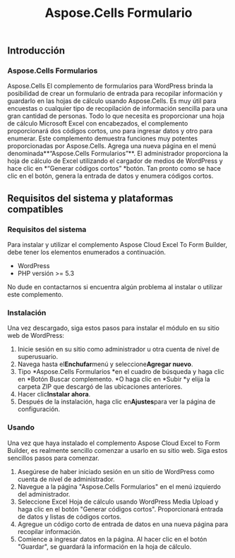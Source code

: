 ﻿---
title: Aspose.Cells Formulario
second_title: Aspose.Cells Cloud Documen
type: docs
url: /es/aspose-cells-forms/
description: Aspose.Cells La nube admite Excel para crear, convertir, fusionar, dividir, proteger, operar objetos internos, etc.
weight: 10
---
## **Introducción**
### **Aspose.Cells Formularios**
Aspose.Cells El complemento de formularios para WordPress brinda la posibilidad de crear un formulario de entrada para recopilar información y guardarlo en las hojas de cálculo usando Aspose.Cells. Es muy útil para encuestas o cualquier tipo de recopilación de información sencilla para una gran cantidad de personas. Todo lo que necesita es proporcionar una hoja de cálculo Microsoft Excel con encabezados, el complemento proporcionará dos códigos cortos, uno para ingresar datos y otro para enumerar. Este complemento demuestra funciones muy potentes proporcionadas por Aspose.Cells. Agrega una nueva página en el menú denominada**“Aspose.Cells Formularios”**. El administrador proporciona la hoja de cálculo de Excel utilizando el cargador de medios de WordPress y hace clic en \*“Generar códigos cortos” \*botón. Tan pronto como se hace clic en el botón, genera la entrada de datos y enumera códigos cortos.
## **Requisitos del sistema y plataformas compatibles**
### **Requisitos del sistema**
Para instalar y utilizar el complemento Aspose Cloud Excel To Form Builder, debe tener los elementos enumerados a continuación.

- WordPress
- PHP versión >= 5.3

No dude en contactarnos si encuentra algún problema al instalar o utilizar este complemento.
### **Instalación**
Una vez descargado, siga estos pasos para instalar el módulo en su sitio web de WordPress:

1. Inicie sesión en su sitio como administrador u otra cuenta de nivel de superusuario.
1. Navega hasta el**Enchufar**menú y seleccione**Agregar nuevo**.
1. Tipo \*Aspose.Cells Formularios \*en el cuadro de búsqueda y haga clic en \*Botón Buscar complemento. \*O haga clic en \*Subir \*y elija la carpeta ZIP que descargó de las ubicaciones anteriores.
1. Hacer clic**Instalar ahora**.
1. Después de la instalación, haga clic en**Ajustes**para ver la página de configuración.
### **Usando**
Una vez que haya instalado el complemento Aspose Cloud Excel to Form Builder, es realmente sencillo comenzar a usarlo en su sitio web. Siga estos sencillos pasos para comenzar.

1. Asegúrese de haber iniciado sesión en un sitio de WordPress como cuenta de nivel de administrador.
1. Navegue a la página "Aspose.Cells Formularios" en el menú izquierdo del administrador.
1.  Seleccione Excel Hoja de cálculo usando WordPress Media Upload y haga clic en el botón "Generar códigos cortos". Proporcionará entrada de datos y listas de códigos cortos.
1. Agregue un código corto de entrada de datos en una nueva página para recopilar información.
1.  Comience a ingresar datos en la página. Al hacer clic en el botón "Guardar", se guardará la información en la hoja de cálculo.

